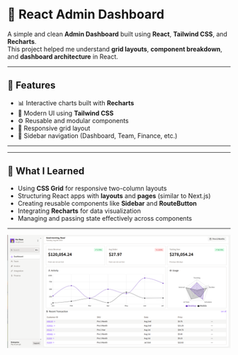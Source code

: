 # 🧩 React Admin Dashboard

A simple and clean **Admin Dashboard** built using **React**, **Tailwind CSS**, and **Recharts**.  
This project helped me understand **grid layouts**, **component breakdown**, and **dashboard architecture** in React.

---

## 🚀 Features

- 📊 Interactive charts built with **Recharts**  
- 🎨 Modern UI using **Tailwind CSS**  
- ⚙️ Reusable and modular components  
- 🧱 Responsive grid layout  
- 🧭 Sidebar navigation (Dashboard, Team, Finance, etc.)  


---


---

## 🧠 What I Learned

- Using **CSS Grid** for responsive two-column layouts  
- Structuring React apps with **layouts** and **pages** (similar to Next.js)  
- Creating reusable components like **Sidebar** and **RouteButton**  
- Integrating **Recharts** for data visualization  
- Managing and passing state effectively across components  

---
![Job UI Screenshot](./Screenshot%20from%202025-10-29%2023-11-39.png)



